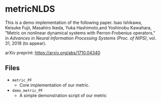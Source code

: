 # metricNLDS
This is a demo implementation of the following paper.
Isao Ishikawa, Keisuke Fujii, Masahiro Ikeda, Yuka Hashimoto,and Yoshinobu Kawahara, "Metric on nonlinear dynamical systems with Perron-Frobenius operators," in *Advances in Neural Information Processing Systems (Proc. of NIPS)*, vol. 31, 2018 (to appear).

arXiv preprint: <https://arxiv.org/abs/1710.04340>


## Files

* `metric_PF`
	- Core implementation of our metric.
* `demo_metric_PF`
	- A simple demonstration script of our metric 

